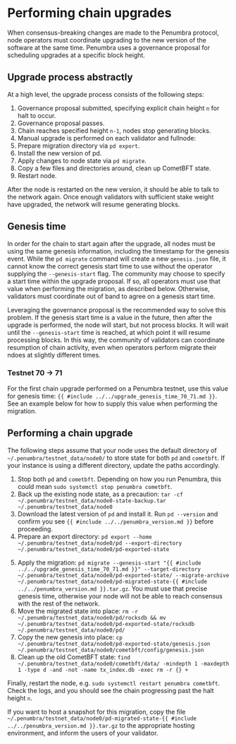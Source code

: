 # Performing chain upgrades

When consensus-breaking changes are made to the Penumbra protocol,
node operators must coordinate upgrading to the new version of the software
at the same time. Penumbra uses a governance proposal for scheduling upgrades
at a specific block height.

## Upgrade process abstractly

At a high level, the upgrade process consists of the following steps:

1. Governance proposal submitted, specifying explicit chain height `n` for halt to occur.
2. Governance proposal passes.
3. Chain reaches specified height `n-1`, nodes stop generating blocks.
4. Manual upgrade is performed on each validator and fullnode:
  1. Prepare migration directory via `pd export`.
  2. Install the new version of pd.
  3. Apply changes to node state via `pd migrate`.
  4. Copy a few files and directories around, clean up CometBFT state.
  5. Restart node.

After the node is restarted on the new version, it should be able to talk to the network again.
Once enough validators with sufficient stake weight have upgraded, the network
will resume generating blocks.

## Genesis time

In order for the chain to start again after the upgrade, all nodes must be using the same genesis information,
including the timestamp for the genesis event. While the `pd migrate` command will create a new `genesis.json` file,
it cannot know the correct genesis start time to use without the operator supplying the `--genesis-start` flag.
The community may choose to specify a start time within the upgrade proposal. If so, all operators must use that value
when performing the migration, as described below. Otherwise, validators must coordinate out of band to agree
on a genesis start time.

Leveraging the governance proposal is the recommended way to solve this problem. If the genesis start time is a value
in the future, then after the upgrade is performed, the node will start, but not process blocks. It will wait
until the `--genesis-start` time is reached, at which point it will resume processing blocks. In this way,
the community of validators can coordinate resumption of chain activity, even when operators perform migrate their ndoes
at slightly different times.

### Testnet 70 -> 71

For the first chain upgrade performed on a Penumbra testnet, use this value for genesis time: `{{ #include ../../upgrade_genesis_time_70_71.md }}`.
See an example below for how to supply this value when performing the migration.

## Performing a chain upgrade

The following steps assume that your node uses the default directory of `~/.penumbra/testnet_data/node0/`
to store state for both `pd` and `cometbft`. If your instance is using a different directory, update the paths accordingly.

1. Stop both `pd` and `cometbft`. Depending on how you run Penumbra, this could mean `sudo systemctl stop penumbra cometbft`.
2. Back up the existing node state, as a precaution: `tar -cf ~/.penumbra/testnet_data/node0-state-backup.tar ~/.penumbra/testnet_data/node0`
3. Download the latest version of `pd` and install it. Run `pd --version` and confirm you see `{{ #include ../../penumbra_version.md }}` before proceeding.
4. Prepare an export directory:
   `pd export --home ~/.penumbra/testnet_data/node0/pd --export-directory ~/.penumbra/testnet_data/node0/pd-exported-state`
<!--
An example log message emitted by `pd migrate` without providing `--genesis-start`:

    pd::upgrade: no genesis time provided, detecting a testing setup now=2023-12-09T00:08:24.225277473Z`

The value after `now=` is what should be copied. In practice, for testnets, Penumbra Labs will advise on a genesis time
and provide that value in the documentation. Or should we just pick a genesis start ahead of time, and use that for all?
-->
5. Apply the migration: `pd migrate --genesis-start "{{ #include ../../upgrade_genesis_time_70_71.md }}" --target-directory ~/.penumbra/testnet_data/node0/pd-exported-state/ --migrate-archive ~/.penumbra/testnet_data/node0/pd-migrated-state-{{ #include ../../penumbra_version.md }}.tar.gz`.
   You must use that precise genesis time, otherwise your node will not be able to reach consensus with the rest of the network.
6. Move the migrated state into place: `rm -r ~/.penumbra/testnet_data/node0/pd/rocksdb && mv ~/.penumbra/testnet_data/node0/pd-exported-state/rocksdb ~/.penumbra/testnet_data/node0/pd/`
7. Copy the new genesis into place: `cp ~/.penumbra/testnet_data/node0/pd-exported-state/genesis.json ~/.penumbra/testnet_data/node0/cometbft/config/genesis.json`
8. Clean up the old CometBFT state: `find ~/.penumbra/testnet_data/node0/cometbft/data/ -mindepth 1 -maxdepth 1 -type d -and -not -name tx_index.db -exec rm -r {} +`

<!--
N.B. We use an ugly ad-hoc find command rather than `cometbft reset-state` because we want to preserve the `tx_index.db` directory.
Doing so will allow CometBFT to reference historical transactions behind the upgrade boundary.
-->

Finally, restart the node, e.g. `sudo systemctl restart penumbra cometbft`. Check the logs, and you should see the chain progressing
past the halt height `n`.

If you want to host a snapshot for this migration, copy the file
`~/.penumbra/testnet_data/node0/pd-migrated-state-{{ #include ../../penumbra_version.md }}.tar.gz` to the appropriate hosting environment,
and inform the users of your validator.
